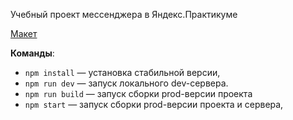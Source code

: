 Учебный проект мессенджера в Яндекс.Практикуме

[Макет](https://www.figma.com/file/jF5fFFzgGOxQeB4CmKWTiE/Chat_external_link?node-id=0%3A1)

**Команды**:

- `npm install` — установка стабильной версии,
- `npm run dev` — запуск локального dev-сервера.
- `npm run build` — запуск сборки prod-версии проекта 
- `npm start` — запуск сборки prod-версии проекта и сервера,
